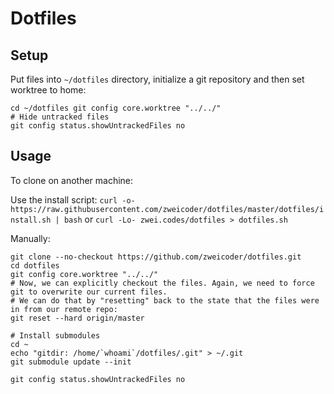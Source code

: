 # Dotfiles

## Setup
Put files into `~/dotfiles` directory, initialize a git repository and then set worktree to home:

```
cd ~/dotfiles git config core.worktree "../../"
# Hide untracked files
git config status.showUntrackedFiles no
```
 
## Usage
To clone on another machine:

Use the install script:
`curl -o- https://raw.githubusercontent.com/zweicoder/dotfiles/master/dotfiles/install.sh | bash`
or
`curl -Lo- zwei.codes/dotfiles > dotfiles.sh`

Manually:

```
git clone --no-checkout https://github.com/zweicoder/dotfiles.git
cd dotfiles
git config core.worktree "../../"
# Now, we can explicitly checkout the files. Again, we need to force git to overwrite our current files. 
# We can do that by "resetting" back to the state that the files were in from our remote repo:
git reset --hard origin/master

# Install submodules
cd ~
echo "gitdir: /home/`whoami`/dotfiles/.git" > ~/.git
git submodule update --init

git config status.showUntrackedFiles no
```
